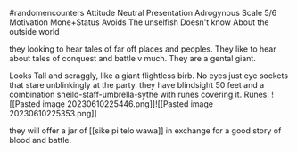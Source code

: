 #randomencounters
Attitude
	Neutral
Presentation
	Adrogynous
Scale
	5/6
Motivation
	Mone+Status
Avoids
	The unselfish
Doesn't know
	About the outside world

they looking to hear tales of far off places and peoples. They like to hear about tales of conquest and battle v much. They are a gental giant.

Looks
	Tall and scraggly, like a giant flightless birb. No eyes just eye sockets that stare unblinkingly at the party. they have blindsight 50 feet and a combination sheild-staff-umbrella-sythe with runes covering it.
		Runes:
		![[Pasted image 20230610225446.png]]![[Pasted image 20230610225353.png]]

they will offer a jar of [[sike pi telo wawa]] in exchange for a good story of blood and battle.